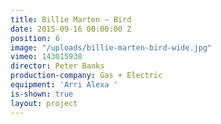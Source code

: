 ```yaml
---
title: Billie Marten — Bird
date: 2015-09-16 00:00:00 Z
position: 6
image: "/uploads/billie-marten-bird-wide.jpg"
vimeo: 143015938
director: Peter Banks
production-company: Gas + Electric
equipment: 'Arri Alexa '
is-shown: true
layout: project
---
```


